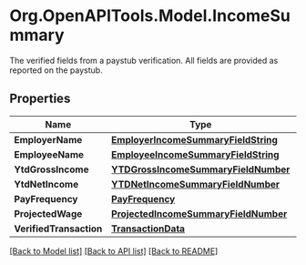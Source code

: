 # Org.OpenAPITools.Model.IncomeSummary
The verified fields from a paystub verification. All fields are provided as reported on the paystub.

## Properties

Name | Type | Description | Notes
------------ | ------------- | ------------- | -------------
**EmployerName** | [**EmployerIncomeSummaryFieldString**](EmployerIncomeSummaryFieldString.md) |  | 
**EmployeeName** | [**EmployeeIncomeSummaryFieldString**](EmployeeIncomeSummaryFieldString.md) |  | 
**YtdGrossIncome** | [**YTDGrossIncomeSummaryFieldNumber**](YTDGrossIncomeSummaryFieldNumber.md) |  | 
**YtdNetIncome** | [**YTDNetIncomeSummaryFieldNumber**](YTDNetIncomeSummaryFieldNumber.md) |  | 
**PayFrequency** | [**PayFrequency**](PayFrequency.md) |  | 
**ProjectedWage** | [**ProjectedIncomeSummaryFieldNumber**](ProjectedIncomeSummaryFieldNumber.md) |  | 
**VerifiedTransaction** | [**TransactionData**](TransactionData.md) |  | 

[[Back to Model list]](../README.md#documentation-for-models) [[Back to API list]](../README.md#documentation-for-api-endpoints) [[Back to README]](../README.md)

